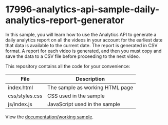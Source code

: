 # 17996-analytics-api-sample-daily-analytics-report-generator
In this sample, you will learn how to use the Analytics API to generate a daily analytics report on all the videos in your account for the earliest date that data is available to the current date. The report is generated in CSV format. A report for each video is generated, and then you must copy and save the data to a CSV file before proceeding to the next video.

This repository contains all the code for your convenience:

<table>
	<thead>
		<th>File</th>
		<th>Description</th>
	</thead>
	<tr>
		<td>index.html</td>
		<td>The sample as working HTML page</td>
	</tr>
	<tr>
		<td>css/styles.css</td>
		<td>CSS used in the sample</td>
	</tr>
	<tr>
		<td>js/index.js</td>
		<td>JavaScript used in the sample</td>
	</tr>
</table>

View the [documentation/working sample](https://support.brightcove.com/analytics-api-sample-daily-analytics-report-generator).
